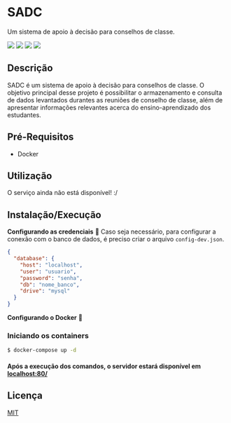 # SADC
Um sistema de apoio à decisão para conselhos de classe.

![](https://img.shields.io/github/issues/AlexandreL0pes/sadc)
![](https://img.shields.io/github/forks/AlexandreL0pes/sadc)
![](https://img.shields.io/github/stars/AlexandreL0pes/sadc)
![](https://img.shields.io/github/license/AlexandreL0pes/sadc)

## Descrição 

SADC é um sistema de apoio à decisão para conselhos de classe. O objetivo principal desse projeto é possibilitar o armazenamento e consulta de dados levantados durantes as reuniões de conselho de classe, além de apresentar informações relevantes acerca do ensino-aprendizado dos estudantes.

## Pré-Requisitos
- Docker 

## Utilização 
O serviço ainda não está disponível! :/

## Instalação/Execução

**Configurando as credenciais** 🐳
Caso seja necessário, para configurar a conexão com o banco de dados, é preciso criar o arquivo `config-dev.json`.
```json
{
  "database": {
    "host": "localhost",
    "user": "usuario",
    "password": "senha",
    "db": "nome_banco",
    "drive": "mysql"
  }
}
```
**Configurando o Docker** 🐳

### Iniciando os containers
```bash
$ docker-compose up -d
```

#### Após a execução dos comandos, o servidor estará disponível em [localhost:80/](http://localhost:80/)

## Licença

[MIT](https://opensource.org/licenses/MIT)

